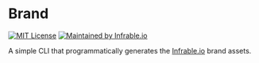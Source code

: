 # Brand

[![MIT License](https://img.shields.io/badge/License-MIT-blue.svg)](https://github.com/infrable-io/brand/blob/master/LICENSE)
[![Maintained by Infrable.io](https://img.shields.io/badge/Maintained%20by-Infrable.io-000000)](https://infrable.io)

A simple CLI that programmatically generates the [Infrable.io](https://infrable.io) brand assets.
